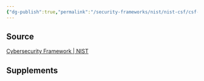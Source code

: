 ```yaml
---
{"dg-publish":true,"permalink":"/security-frameworks/nist/nist-csf/csf-resources/"}
---
```


## Source
[Cybersecurity Framework | NIST](https://www.nist.gov/cyberframework)

## Supplements
